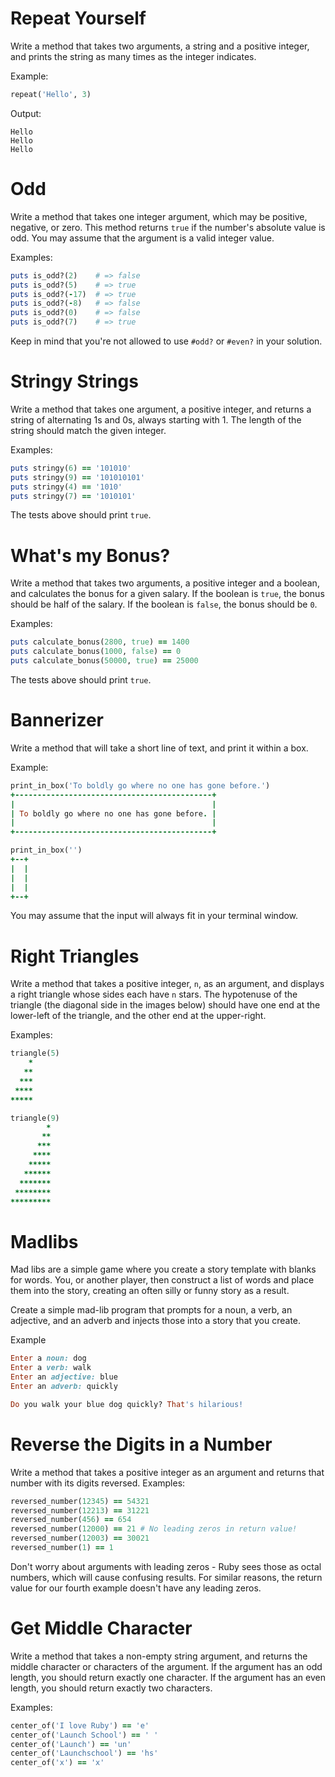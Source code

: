 
# Repeat Yourself

Write a method that takes two arguments, a string and a positive integer, and prints the string as many times as the integer indicates.

Example:

```ruby
repeat('Hello', 3)
```

Output:

```terminal
Hello
Hello
Hello
```

# Odd

Write a method that takes one integer argument, which may be positive, negative, or zero. This method returns `true` if the number's absolute value is odd. You may assume that the argument is a valid integer value.

Examples:

```ruby
puts is_odd?(2)    # => false
puts is_odd?(5)    # => true
puts is_odd?(-17)  # => true
puts is_odd?(-8)   # => false
puts is_odd?(0)    # => false
puts is_odd?(7)    # => true
```

Keep in mind that you're not allowed to use `#odd?` or `#even?` in your solution.

# Stringy Strings

Write a method that takes one argument, a positive integer, and returns a string of alternating 1s and 0s, always starting with 1. The length of the string should match the given integer.

Examples:

```ruby
puts stringy(6) == '101010'
puts stringy(9) == '101010101'
puts stringy(4) == '1010'
puts stringy(7) == '1010101'
```

The tests above should print `true`.

# What's my Bonus?

Write a method that takes two arguments, a positive integer and a boolean, and calculates the bonus for a given salary. If the boolean is `true`, the bonus should be half of the salary. If the boolean is `false`, the bonus should be `0`.

Examples:

```ruby
puts calculate_bonus(2800, true) == 1400
puts calculate_bonus(1000, false) == 0
puts calculate_bonus(50000, true) == 25000
```

The tests above should print `true`.

# Bannerizer

Write a method that will take a short line of text, and print it within a box.

Example:

```ruby
print_in_box('To boldly go where no one has gone before.')
+--------------------------------------------+
|                                            |
| To boldly go where no one has gone before. |
|                                            |
+--------------------------------------------+
```

```ruby
print_in_box('')
+--+
|  |
|  |
|  |
+--+
```

You may assume that the input will always fit in your terminal window.

# Right Triangles

Write a method that takes a positive integer, `n`, as an argument, and displays a right triangle whose sides each have `n` stars. The hypotenuse of the triangle (the diagonal side in the images below) should have one end at the lower-left of the triangle, and the other end at the upper-right.

Examples:

```ruby
triangle(5)
    *
   **
  ***
 ****
*****
```

```ruby
triangle(9)
        *
       **
      ***
     ****
    *****
   ******
  *******
 ********
*********
```

# Madlibs

Mad libs are a simple game where you create a story template with blanks for words. You, or another player, then construct a list of words and place them into the story, creating an often silly or funny story as a result.

Create a simple mad-lib program that prompts for a noun, a verb, an adjective, and an adverb and injects those into a story that you create.

Example

```ruby
Enter a noun: dog
Enter a verb: walk
Enter an adjective: blue
Enter an adverb: quickly

Do you walk your blue dog quickly? That's hilarious!
```

# Reverse the Digits in a Number

Write a method that takes a positive integer as an argument and returns that number with its digits reversed. Examples:

```ruby
reversed_number(12345) == 54321
reversed_number(12213) == 31221
reversed_number(456) == 654
reversed_number(12000) == 21 # No leading zeros in return value!
reversed_number(12003) == 30021
reversed_number(1) == 1
```

Don't worry about arguments with leading zeros - Ruby sees those as octal numbers, which will cause confusing results. For similar reasons, the return value for our fourth example doesn't have any leading zeros.

# Get Middle Character

Write a method that takes a non-empty string argument, and returns the middle character or characters of the argument. If the argument has an odd length, you should return exactly one character. If the argument has an even length, you should return exactly two characters.

Examples:

```ruby
center_of('I love Ruby') == 'e'
center_of('Launch School') == ' '
center_of('Launch') == 'un'
center_of('Launchschool') == 'hs'
center_of('x') == 'x'
```

